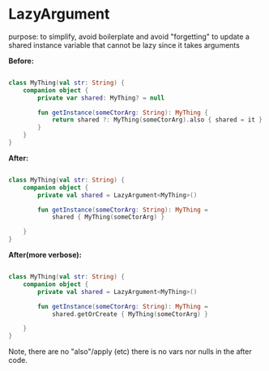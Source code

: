 # LazyArgument

purpose:
to simplify, avoid boilerplate and avoid "forgetting" to update a shared instance variable that cannot be lazy since it
takes arguments

**Before:**

````kotlin

class MyThing(val str: String) {
    companion object {
        private var shared: MyThing? = null

        fun getInstance(someCtorArg: String): MyThing {
            return shared ?: MyThing(someCtorArg).also { shared = it }
        }
    }
}

````

**After:**

````kotlin

class MyThing(val str: String) {
    companion object {
        private val shared = LazyArgument<MyThing>()

        fun getInstance(someCtorArg: String): MyThing =
            shared { MyThing(someCtorArg) }

    }
}

````

**After(more verbose):**

````kotlin

class MyThing(val str: String) {
    companion object {
        private val shared = LazyArgument<MyThing>()

        fun getInstance(someCtorArg: String): MyThing =
            shared.getOrCreate { MyThing(someCtorArg) }

    }
}
````

Note, there are no "also"/apply (etc) there is no vars nor nulls in the after code.
